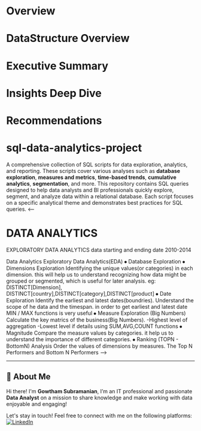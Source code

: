 # Overview
# DataStructure Overview
# Executive Summary
# Insights Deep Dive
# Recommendations
# sql-data-analytics-project
A comprehensive collection of SQL scripts for data exploration, analytics, and reporting. These scripts cover various analyses such as **database exploration**, **measures and metrics**, **time-based trends**, **cumulative analytics**, **segmentation**, and more.
This repository contains SQL queries designed to help data analysts and BI professionals quickly explore, segment, and analyze data within a relational database. Each script focuses on a specific analytical theme and demonstrates best practices for SQL queries.
<--
# DATA ANALYTICS
EXPLORATORY DATA ANALYTICS
data starting and ending date 2010-2014

Data Analytics
Exploratory Data Analytics(EDA)
⦁	Database Exploration
⦁	Dimensions Exploration
Identifying the unique values(or categories) in each dimension. this will help us to understand recognizing how data might be grouped or segmented, which is useful for later analysis. eg: DISTINCT[Dimension], DISTINCT[country],DISTINCT[category],DISTINCT[product]
⦁	Date Exploration
Identify the earliest and latest dates(boundries). Understand the scope of he data and the timespan. in order to get earliest and latest date MIN / MAX functions is very useful
⦁	Measure Exploration (Big Numbers)
Calculate the key matrics of the business(Big Numbers).
-Highest level of aggregation
-Lowest level if details
using  SUM,AVG,COUNT functions
⦁	Magnitude
Compare the measure values by categories. it help us to understand the importance of different categories.
⦁	Ranking (TOPN - BottomN) Analysis
Order the values of dimensions by measures. The Top N Performers and Bottom N Performers
-->

---

## 🌟 About Me

Hi there! I'm **Gowtham Subramanian**, I’m an IT professional and passionate **Data Analyst** on a mission to share knowledge and make working with data enjoyable and engaging!

Let's stay in touch! Feel free to connect with me on the following platforms:
[![LinkedIn](https://img.shields.io/badge/LinkedIn-0077B5?style=for-the-badge&logo=linkedin&logoColor=white)](https://linkedin.com/in/gowtham-su)




